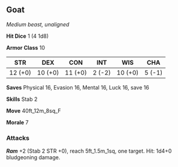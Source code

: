 ## Goat

*Medium beast, unaligned*

**Hit Dice** 1 (4 1d8)

**Armor Class** 10

| STR     | DEX     | CON     | INT     | WIS     | CHA     |
|---------|---------|---------|---------|---------|---------|
| 12 (+0) | 10 (+0) | 11 (+0) |  2 (-2) | 10 (+0) |  5 (-1) |

**Saves** Physical 16, Evasion 16, Mental 16, Luck 16, save 16

**Skills** Stab 2

**Move** 40ft\_12m\_8sq\_F

**Morale** 7

### Attacks

***Ram*** +2 (Stab 2 STR +0), reach 5ft\_1.5m\_1sq, one target. Hit: 1d4+0 bludgeoning damage.

